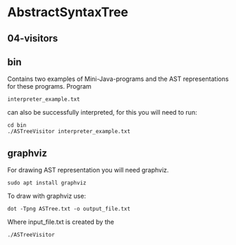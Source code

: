 # AbstractSyntaxTree
## 04-visitors

## bin
Contains two examples of Mini-Java-programs and the AST representations for these programs. Program
```
interpreter_example.txt
```
can also be successfully interpreted, for this you will need to run:
```
cd bin
./ASTreeVisitor interpreter_example.txt
```
## graphviz
For drawing AST representation you will need graphviz.
```
sudo apt install graphviz
```
To draw with graphviz use:
```
dot -Tpng ASTree.txt -o output_file.txt
```
Where input_file.txt is created by the 
```
./ASTreeVisitor
```

